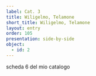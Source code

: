 ```yaml
---
label: Cat. 3
title: Wiligelmo, Telamone
short_title: Wiligelmo, Telamone
layout: entry
order: 105
presentation: side-by-side
object:
  - id: 2
---
```


scheda 6 del mio catalogo
